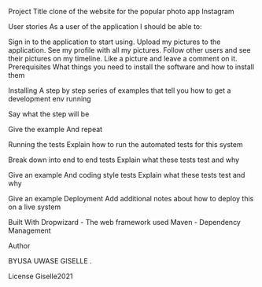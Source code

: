 Project Title
 clone of the website for the popular photo app Instagram

User stories
As a user of the application I should be able to:

Sign in to the application to start using.
Upload my pictures to the application.
See my profile with all my pictures.
Follow other users and see their pictures on my timeline.
Like a picture and leave a comment on it.
Prerequisites
What things you need to install the software and how to install them


Installing
A step by step series of examples that tell you how to get a development env running

Say what the step will be

Give the example
And repeat

Running the tests
Explain how to run the automated tests for this system

Break down into end to end tests
Explain what these tests test and why

Give an example
And coding style tests
Explain what these tests test and why

Give an example
Deployment
Add additional notes about how to deploy this on a live system

Built With
Dropwizard - The web framework used
Maven - Dependency Management




Author

BYUSA UWASE GISELLE
.

License
Giselle2021


